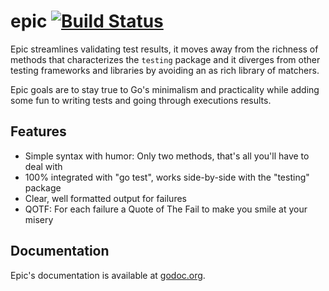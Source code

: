 epic [![Build Status](https://travis-ci.org/federico-lox/epic.svg?branch=master)](https://travis-ci.org/federico-lox/epic)
====

Epic streamlines validating test results, it moves away from the richness of methods that characterizes the
`testing` package and it diverges from other testing frameworks and libraries by avoiding an as rich library of matchers.

Epic goals are to stay true to Go's minimalism and practicality while adding some fun to writing tests and going through
executions results.

Features
--------

* Simple syntax with humor: Only two methods, that's all you'll have to deal with
* 100% integrated with "go test", works side-by-side with the "testing" package
* Clear, well formatted output for failures
* QOTF: For each failure a Quote of The Fail to make you smile at your misery

Documentation
-------------

Epic's documentation is available at [godoc.org](http://godoc.org/github.com/federico-lox/epic).
